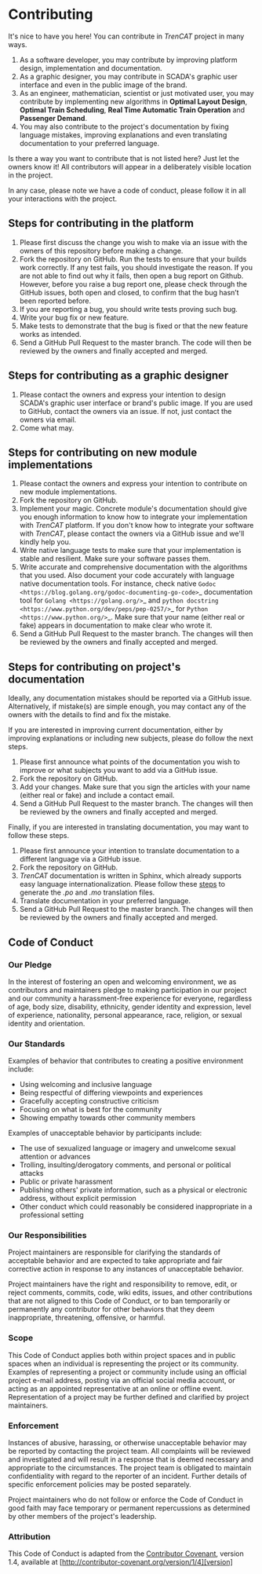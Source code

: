 # Contributing

It's nice to have you here! You can contribute in *TrenCAT* project in many ways.
1. As a software developer, you may contribute by improving platform design, implementation and documentation.
2. As a graphic designer, you may contribute in SCADA's graphic user interface and even in the public image of the brand.
3. As an engineer, mathematician, scientist or just motivated user, you may contribute by implementing new algorithms in **Optimal Layout Design**, **Optimal Train Scheduling**, **Real Time Automatic Train Operation** and **Passenger Demand**.
4. You may also contribute to the project's documentation by fixing language mistakes, improving explanations and even translating documentation to your preferred language.

Is there a way you want to contribute that is not listed here? Just let the owners know it! All contributors will appear in a deliberately visible location in the project.

In any case, please note we have a code of conduct, please follow it in all your interactions with the project.

## Steps for contributing in the platform

1. Please first discuss the change you wish to make via an issue with the owners of this repository before making a change.
2. Fork the repository on GitHub. Run the tests to ensure that your builds work correctly. If any test fails, you should investigate the reason. If you are not able to find out why it fails, then open a bug report on Github. However, before you raise a bug report one, please check through the GitHub issues, both open and closed, to confirm that the bug hasn’t been reported before.
3. If you are reporting a bug, you should write tests proving such bug.
4. Write your bug fix or new feature.
5. Make tests to demonstrate that the bug is fixed or that the new feature works as intended.
6. Send a GitHub Pull Request to the master branch. The code will then be reviewed by the owners and finally accepted and merged.

## Steps for contributing as a graphic designer

1. Please contact the owners and express your intention to design SCADA's graphic user interface or brand's public image. If you are used to GitHub, contact the owners via an issue. If not, just contact the owners via email.
2. Come what may.

## Steps for contributing on new module implementations

1. Please contact the owners and express your intention to contribute on new module implementations.
2. Fork the repository on GitHub.
3. Implement your magic. Concrete module's documentation should give you enough information to know how to integrate your implementation with *TrenCAT* platform. If you don't know how to integrate your software with *TrenCAT*, please contact the owners via a GitHub issue and we'll kindly help you.
4. Write native language tests to make sure that your implementation is stable and resilient. Make sure your software passes them.
5. Write accurate and comprehensive documentation with the algorithms that you used. Also document your code accurately with language native documentation tools. For instance, check native `Godoc <https://blog.golang.org/godoc-documenting-go-code>`_ documentation tool for `Golang <https://golang.org/>`_ and `python docstring <https://www.python.org/dev/peps/pep-0257/>`_ for `Python <https://www.python.org/>`_. Make sure that your name (either real or fake) appears in documentation to make clear who wrote it.
5. Send a GitHub Pull Request to the master branch. The changes will then be reviewed by the owners and finally accepted and merged.

## Steps for contributing on project's documentation
Ideally, any documentation mistakes should be reported via a GitHub issue. Alternatively, if mistake(s) are simple enough, you may contact any of the owners with the details to find and fix the mistake.

If you are interested in improving current documentation, either by improving explanations or including new subjects, please do follow the next steps.

1. Please first announce what points of the documentation you wish to improve or what subjects you want to add via a GitHub issue.
2. Fork the repository on GitHub.
3. Add your changes. Make sure that you sign the articles with your name (either real or fake) and include a contact email.
4. Send a GitHub Pull Request to the master branch. The changes will then be reviewed by the owners and finally accepted and merged.

Finally, if you are interested in translating documentation, you may want to follow these steps.

1. Please first announce your intention to translate documentation to a different language via a GitHub issue.
2. Fork the repository on GitHub.
3. *TrenCAT* documentation is written in Sphinx, which already supports easy language internationalization. Please follow these [steps](http://www.sphinx-doc.org/en/master/intl.html) to generate the *.po* and *.mo* translation files.
4. Translate documentation in your preferred language.
5. Send a GitHub Pull Request to the master branch. The changes will then be reviewed by the owners and finally accepted and merged.


## Code of Conduct

### Our Pledge

In the interest of fostering an open and welcoming environment, we as
contributors and maintainers pledge to making participation in our project and
our community a harassment-free experience for everyone, regardless of age, body
size, disability, ethnicity, gender identity and expression, level of experience,
nationality, personal appearance, race, religion, or sexual identity and
orientation.

### Our Standards

Examples of behavior that contributes to creating a positive environment
include:

* Using welcoming and inclusive language
* Being respectful of differing viewpoints and experiences
* Gracefully accepting constructive criticism
* Focusing on what is best for the community
* Showing empathy towards other community members

Examples of unacceptable behavior by participants include:

* The use of sexualized language or imagery and unwelcome sexual attention or
advances
* Trolling, insulting/derogatory comments, and personal or political attacks
* Public or private harassment
* Publishing others' private information, such as a physical or electronic
  address, without explicit permission
* Other conduct which could reasonably be considered inappropriate in a
  professional setting

### Our Responsibilities

Project maintainers are responsible for clarifying the standards of acceptable
behavior and are expected to take appropriate and fair corrective action in
response to any instances of unacceptable behavior.

Project maintainers have the right and responsibility to remove, edit, or
reject comments, commits, code, wiki edits, issues, and other contributions
that are not aligned to this Code of Conduct, or to ban temporarily or
permanently any contributor for other behaviors that they deem inappropriate,
threatening, offensive, or harmful.

### Scope

This Code of Conduct applies both within project spaces and in public spaces
when an individual is representing the project or its community. Examples of
representing a project or community include using an official project e-mail
address, posting via an official social media account, or acting as an appointed
representative at an online or offline event. Representation of a project may be
further defined and clarified by project maintainers.

### Enforcement

Instances of abusive, harassing, or otherwise unacceptable behavior may be
reported by contacting the project team. All
complaints will be reviewed and investigated and will result in a response that
is deemed necessary and appropriate to the circumstances. The project team is
obligated to maintain confidentiality with regard to the reporter of an incident.
Further details of specific enforcement policies may be posted separately.

Project maintainers who do not follow or enforce the Code of Conduct in good
faith may face temporary or permanent repercussions as determined by other
members of the project's leadership.

### Attribution

This Code of Conduct is adapted from the [Contributor Covenant][homepage], version 1.4,
available at [http://contributor-covenant.org/version/1/4][version]

[homepage]: http://contributor-covenant.org
[version]: http://contributor-covenant.org/version/1/4/
